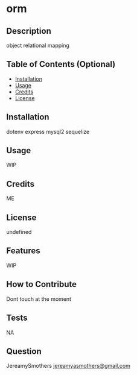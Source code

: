 # orm

## Description
object relational mapping 

## Table of Contents (Optional)

- [Installation](#installation)
- [Usage](#usage)
- [Credits](#credits)
- [License](#license)

## Installation
dotenv express mysql2 sequelize

## Usage
WIP

## Credits
ME

## License
undefined

## Features
WIP

## How to Contribute
Dont touch at the moment

## Tests
NA

## Question
JereamySmothers
jereamyasmothers@gmail.com
